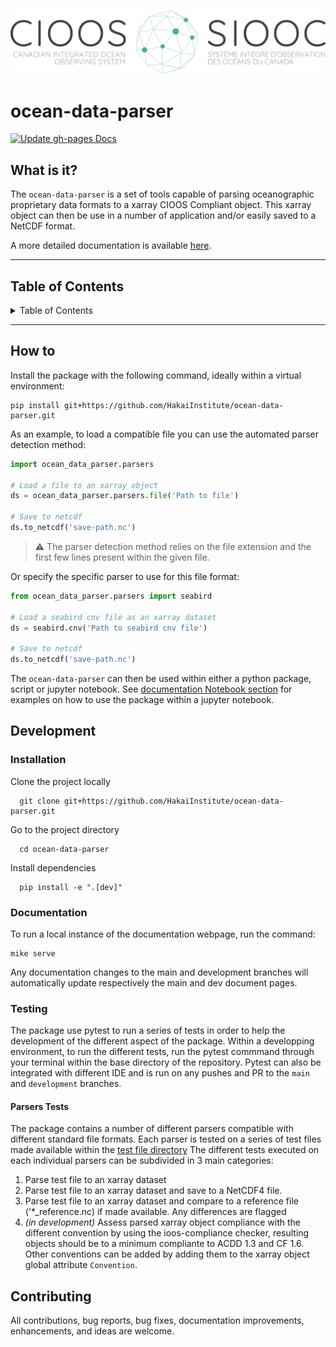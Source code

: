 <!-- NOTE: All sections are placeholders. Use the relevant ones-->

![Logo](docs/images/logo_EN_FR-1024x208.png)

<!-- Make a favicon/logo using something like:

* https://favicon.io/
* https://www.shopify.com/tools/logo-maker/open-source-software
* https://primitive.lol/ -->

# ocean-data-parser

<!-- You can get project relevant badges from: [shields.io](https://shields.io/) -->

[![Update gh-pages Docs](https://github.com/HakaiInstitute/ocean-data-parser/actions/workflows/generate-documentation.yaml/badge.svg)](https://github.com/HakaiInstitute/ocean-data-parser/actions/workflows/generate-documentation.yaml)

## What is it?

The `ocean-data-parser` is a set of tools capable of parsing oceanographic proprietary data formats to a xarray CIOOS Compliant object. This xarray object can then be use in a number of application and/or easily saved to a NetCDF format.

A more detailed documentation is available [here](https://cioos-siooc.github.io/ocean-data-parser/main/).

---

## Table of Contents

<details>

<summary>Table of Contents</summary>

- [ocean-data-parser](#ocean-data-parser)
  - [What is it?](#what-is-it)
  - [Table of Contents](#table-of-contents)
  - [How to](#how-to)
  - [Development](#development)
    - [Installation](#installation)
    - [Documentation](#documentation)
    - [Testing](#testing)
      - [Parsers Tests](#parsers-tests)
  - [Contributing](#contributing)

</details>

---

## How to

Install the package with the following command, ideally within a virtual environment:

```env
pip install git+https://github.com/HakaiInstitute/ocean-data-parser.git
```

As an example, to load a compatible file you can use the automated parser detection method:

```python
import ocean_data_parser.parsers

# Load a file to an xarray object
ds = ocean_data_parser.parsers.file('Path to file')

# Save to netcdf
ds.to_netcdf('save-path.nc')
```
> :warning: The parser detection method relies on the file extension and the first few lines present within the given file.

Or specify the specific parser to use for this file format:
``` python
from ocean_data_parser.parsers import seabird

# Load a seabird cnv file as an xarray dataset
ds = seabird.cnv('Path to seabird cnv file')

# Save to netcdf
ds.to_netcdf('save-path.nc')
```
The `ocean-data-parser` can then be used within either a python package, script or jupyter notebook. See [documentation Notebook section](https://hakaiinstitute.github.io/ocean-data-parser) for examples on how to use the package within a jupyter notebook.

## Development

### Installation
Clone the project locally

```shell
  git clone git+https://github.com/HakaiInstitute/ocean-data-parser.git
```

Go to the project directory

```shell
  cd ocean-data-parser
```

Install dependencies

```shell
  pip install -e ".[dev]"
```

### Documentation
To run a local instance of the documentation webpage, run the command:

```shell
mike serve
```

Any documentation changes to the main and development branches will automatically update respectively the main and dev document pages.

### Testing
The package use pytest to run a series of tests in order to help the development of the different aspect of the package. Within a developping environment, to run the different tests, run the pytest commmand through your terminal within the base directory of the repository. Pytest can also be integrated with different IDE and is run on any pushes and PR to the `main` and `development` branches.

#### Parsers Tests
The package contains a number of different parsers compatible with different standard file formats. Each parser is tested on a series of test files made available within the [test file directory](tests/parsers_test_files) The different tests executed on each individual parsers can be subdivided in 3 main categories:
1. Parse test file to an xarray dataset
2. Parse test file to an xarray dataset and save to a NetCDF4 file.
3. Parse test file to an xarray dataset and compare to a reference file ('*_reference.nc) if made available. Any differences are flagged
4. *(in development)* Assess parsed xarray object compliance with the different convention by using the ioos-compliance checker, resulting objects should be to a minimum compliante to ACDD 1.3 and CF 1.6. Other conventions can be added by adding them to the xarray object global attribute `Convention`.

## Contributing

All contributions, bug reports, bug fixes, documentation improvements, enhancements, and ideas are welcome.